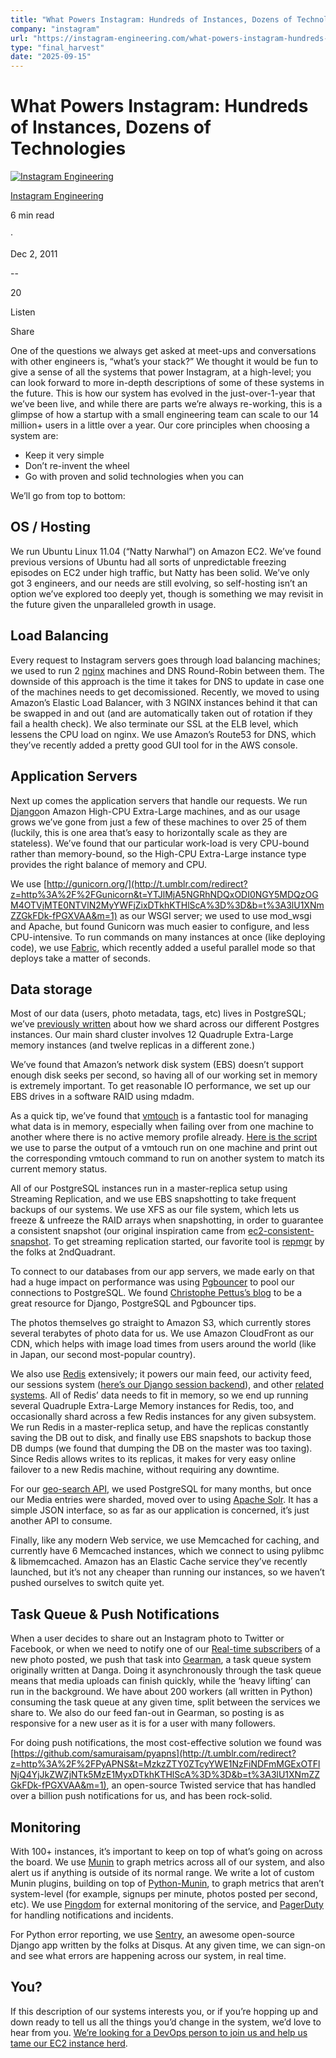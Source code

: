 ```yaml
---
title: "What Powers Instagram: Hundreds of Instances, Dozens of Technologies"
company: "instagram"
url: "https://instagram-engineering.com/what-powers-instagram-hundreds-of-instances-dozens-of-technologies-adf2e22da2ad"
type: "final_harvest"
date: "2025-09-15"
---
```


# What Powers Instagram: Hundreds of Instances, Dozens of Technologies

[![Instagram Engineering](https://miro.medium.com/v2/resize:fill:64:64/1*8x_1IP3b75o5u9M4LgFBig.jpeg)](https://medium.com/@InstagramEng?source=post_page---byline--adf2e22da2ad---------------------------------------)

[Instagram Engineering](https://medium.com/@InstagramEng?source=post_page---byline--adf2e22da2ad---------------------------------------)

6 min read

·

Dec 2, 2011

[](https://medium.com/m/signin?actionUrl=https%3A%2F%2Fmedium.com%2F_%2Fvote%2Finstagram-engineering%2Fadf2e22da2ad&operation=register&redirect=https%3A%2F%2Finstagram-engineering.com%2Fwhat-powers-instagram-hundreds-of-instances-dozens-of-technologies-adf2e22da2ad&user=Instagram+Engineering&userId=a4c6efa67fe0&source=---header_actions--adf2e22da2ad---------------------clap_footer------------------)

\--

20

[](https://medium.com/m/signin?actionUrl=https%3A%2F%2Fmedium.com%2F_%2Fbookmark%2Fp%2Fadf2e22da2ad&operation=register&redirect=https%3A%2F%2Finstagram-engineering.com%2Fwhat-powers-instagram-hundreds-of-instances-dozens-of-technologies-adf2e22da2ad&source=---header_actions--adf2e22da2ad---------------------bookmark_footer------------------)

Listen

Share

One of the questions we always get asked at meet-ups and conversations with other engineers is, “what’s your stack?” We thought it would be fun to give a sense of all the systems that power Instagram, at a high-level; you can look forward to more in-depth descriptions of some of these systems in the future. This is how our system has evolved in the just-over-1-year that we’ve been live, and while there are parts we’re always re-working, this is a glimpse of how a startup with a small engineering team can scale to our 14 million+ users in a little over a year. Our core principles when choosing a system are:

  * Keep it very simple
  * Don’t re-invent the wheel
  * Go with proven and solid technologies when you can



We’ll go from top to bottom:

## OS / Hosting

We run Ubuntu Linux 11.04 (“Natty Narwhal”) on Amazon EC2. We’ve found previous versions of Ubuntu had all sorts of unpredictable freezing episodes on EC2 under high traffic, but Natty has been solid. We’ve only got 3 engineers, and our needs are still evolving, so self-hosting isn’t an option we’ve explored too deeply yet, though is something we may revisit in the future given the unparalleled growth in usage.

## Load Balancing

Every request to Instagram servers goes through load balancing machines; we used to run 2 [nginx](http://t.umblr.com/redirect?z=http%3A%2F%2Fnginx.org&t=OTJjODk2YzBhOGE4ZjczNjEyZWUzNzY0MDFlZDc4ODE3ZjhiNGVjMixDTkhKTHlScA%3D%3D&b=t%3A3lU1XNmZZGkFDk-fPGXVAA&m=1) machines and DNS Round-Robin between them. The downside of this approach is the time it takes for DNS to update in case one of the machines needs to get decomissioned. Recently, we moved to using Amazon’s Elastic Load Balancer, with 3 NGINX instances behind it that can be swapped in and out (and are automatically taken out of rotation if they fail a health check). We also terminate our SSL at the ELB level, which lessens the CPU load on nginx. We use Amazon’s Route53 for DNS, which they’ve recently added a pretty good GUI tool for in the AWS console.

## Application Servers

Next up comes the application servers that handle our requests. We run [Django](http://t.umblr.com/redirect?z=https%3A%2F%2Fwww.djangoproject.com%2F&t=YmYzYmUzOWI0NGIyZDU5NTk3NmNhZjFhZWI5ZTBkYzJjZTEzYjVkYyxDTkhKTHlScA%3D%3D&b=t%3A3lU1XNmZZGkFDk-fPGXVAA&m=1)on Amazon High-CPU Extra-Large machines, and as our usage grows we’ve gone from just a few of these machines to over 25 of them (luckily, this is one area that’s easy to horizontally scale as they are stateless). We’ve found that our particular work-load is very CPU-bound rather than memory-bound, so the High-CPU Extra-Large instance type provides the right balance of memory and CPU.

We use [http://gunicorn.org/](http://t.umblr.com/redirect?z=http%3A%2F%2FGunicorn&t=YTJlMjA5NGRhNDQxODI0NGY5MDQzOGM4OTVjMTE0NTVlN2MyYWFjZixDTkhKTHlScA%3D%3D&b=t%3A3lU1XNmZZGkFDk-fPGXVAA&m=1) as our WSGI server; we used to use mod_wsgi and Apache, but found Gunicorn was much easier to configure, and less CPU-intensive. To run commands on many instances at once (like deploying code), we use [Fabric](http://t.umblr.com/redirect?z=http%3A%2F%2Ffabric.readthedocs.org%2Fen%2F1.3.3%2Findex.html&t=NWI5YWQzMmRlOWE5NDAwYTMxMjMzMzMzMjAwMDRmMTNlYTI4NDNmOSxDTkhKTHlScA%3D%3D&b=t%3A3lU1XNmZZGkFDk-fPGXVAA&m=1), which recently added a useful parallel mode so that deploys take a matter of seconds.

## Data storage

Most of our data (users, photo metadata, tags, etc) lives in PostgreSQL; we’ve [previously written](http://instagram-engineering.tumblr.com/post/10853187575/sharding-ids-at-instagram) about how we shard across our different Postgres instances. Our main shard cluster involves 12 Quadruple Extra-Large memory instances (and twelve replicas in a different zone.)

We’ve found that Amazon’s network disk system (EBS) doesn’t support enough disk seeks per second, so having all of our working set in memory is extremely important. To get reasonable IO performance, we set up our EBS drives in a software RAID using mdadm.

As a quick tip, we’ve found that [vmtouch](http://t.umblr.com/redirect?z=http%3A%2F%2Fhoytech.com%2Fvmtouch%2Fvmtouch.c&t=Y2Q1ODE5OWRjOWI1NGE5ZDczMmQ1MzU0Nzk0NjkxNDdmNzI2YzJiMSxDTkhKTHlScA%3D%3D&b=t%3A3lU1XNmZZGkFDk-fPGXVAA&m=1) is a fantastic tool for managing what data is in memory, especially when failing over from one machine to another where there is no active memory profile already. [Here is the script](http://t.umblr.com/redirect?z=https%3A%2F%2Fgist.github.com%2F1424540&t=MmFkZTcxNDExYzE4ZDE2NGRlMmU2NDljMGQzZDk0NWY4ZDI0ZTYxYyxDTkhKTHlScA%3D%3D&b=t%3A3lU1XNmZZGkFDk-fPGXVAA&m=1) we use to parse the output of a vmtouch run on one machine and print out the corresponding vmtouch command to run on another system to match its current memory status.

All of our PostgreSQL instances run in a master-replica setup using Streaming Replication, and we use EBS snapshotting to take frequent backups of our systems. We use XFS as our file system, which lets us freeze & unfreeze the RAID arrays when snapshotting, in order to guarantee a consistent snapshot (our original inspiration came from [ec2-consistent-snapshot](http://t.umblr.com/redirect?z=http%3A%2F%2Falestic.com%2F2009%2F09%2Fec2-consistent-snapshot&t=OWE1YTJjZGQ4YWYyMDYxMWNiMTJmOGM3YmQ5ZTI2NGYxOWZmNGU1OCxDTkhKTHlScA%3D%3D&b=t%3A3lU1XNmZZGkFDk-fPGXVAA&m=1). To get streaming replication started, our favorite tool is [repmgr](http://t.umblr.com/redirect?z=https%3A%2F%2Fgithub.com%2Fgreg2ndQuadrant%2Frepmgr&t=YmFlYmVjOTZiYzE1MTNmZmExYzQzOGMyYmFhMjY1ZmZlMjcwMmE1YSxDTkhKTHlScA%3D%3D&b=t%3A3lU1XNmZZGkFDk-fPGXVAA&m=1) by the folks at 2ndQuadrant.

To connect to our databases from our app servers, we made early on that had a huge impact on performance was using [Pgbouncer](http://t.umblr.com/redirect?z=http%3A%2F%2Fpgfoundry.org%2Fprojects%2Fpgbouncer%2F&t=ZWUxMDc5ZDMyMDJiZGZmYzZkMmY1NGY4NjBkYWM1MTE0YmY1MDkyMCxDTkhKTHlScA%3D%3D&b=t%3A3lU1XNmZZGkFDk-fPGXVAA&m=1) to pool our connections to PostgreSQL. We found [Christophe Pettus’s blog](http://t.umblr.com/redirect?z=http%3A%2F%2Fthebuild.com%2Fblog%2F&t=ZDEyODliODkzNWFkYzk4YzQwODk1NjA1ZTZjOTAyYmEyMmE5OTQ2MCxDTkhKTHlScA%3D%3D&b=t%3A3lU1XNmZZGkFDk-fPGXVAA&m=1) to be a great resource for Django, PostgreSQL and Pgbouncer tips.

The photos themselves go straight to Amazon S3, which currently stores several terabytes of photo data for us. We use Amazon CloudFront as our CDN, which helps with image load times from users around the world (like in Japan, our second most-popular country).

We also use [Redis](http://t.umblr.com/redirect?z=http%3A%2F%2Fredis.io%2F&t=ODRkNDRjY2NhNDQ2YzhjMzk0MGMyNWY4MTcxNGQ0OTNhOTAzZjU5YixDTkhKTHlScA%3D%3D&b=t%3A3lU1XNmZZGkFDk-fPGXVAA&m=1) extensively; it powers our main feed, our activity feed, our sessions system ([here’s our Django session backend](http://t.umblr.com/redirect?z=https%3A%2F%2Fgist.github.com%2F910392&t=NDQ4NjZjMDhhYjgyMGU0ZGJkN2E5Yjg3NWMxOTFiNmVkODIxMzBiYSxDTkhKTHlScA%3D%3D&b=t%3A3lU1XNmZZGkFDk-fPGXVAA&m=1)), and other [related systems](http://instagram-engineering.tumblr.com/post/12202313862/storing-hundreds-of-millions-of-simple-key-value-pairs). All of Redis’ data needs to fit in memory, so we end up running several Quadruple Extra-Large Memory instances for Redis, too, and occasionally shard across a few Redis instances for any given subsystem. We run Redis in a master-replica setup, and have the replicas constantly saving the DB out to disk, and finally use EBS snapshots to backup those DB dumps (we found that dumping the DB on the master was too taxing). Since Redis allows writes to its replicas, it makes for very easy online failover to a new Redis machine, without requiring any downtime.

For our [geo-search API](http://t.umblr.com/redirect?z=http%3A%2F%2Finstagram.com%2Fdeveloper%2Fendpoints%2Fmedia%2F%23get_media_search&t=NjI3OTQxOTQ1NjYwMGI4OGY5ZjEwZjNiZmIwNTA3ZGFlYzUyMTZiNixDTkhKTHlScA%3D%3D&b=t%3A3lU1XNmZZGkFDk-fPGXVAA&m=1), we used PostgreSQL for many months, but once our Media entries were sharded, moved over to using [Apache Solr](http://t.umblr.com/redirect?z=http%3A%2F%2Flucene.apache.org%2Fsolr%2F&t=ZjY2OGU3NTFkMGY3NTFmN2NlMzc3ZmU0OTRkNDgzNzNkMTZjODAwMyxDTkhKTHlScA%3D%3D&b=t%3A3lU1XNmZZGkFDk-fPGXVAA&m=1). It has a simple JSON interface, so as far as our application is concerned, it’s just another API to consume.

Finally, like any modern Web service, we use Memcached for caching, and currently have 6 Memcached instances, which we connect to using pylibmc & libmemcached. Amazon has an Elastic Cache service they’ve recently launched, but it’s not any cheaper than running our instances, so we haven’t pushed ourselves to switch quite yet.

## Task Queue & Push Notifications

When a user decides to share out an Instagram photo to Twitter or Facebook, or when we need to notify one of our [Real-time subscribers](http://t.umblr.com/redirect?z=http%3A%2F%2Finstagram.com%2Fdeveloper%2Frealtime%2F&t=YWNlMGQ5NDI2NDJiZWVmZTg4MjQ4ODYxNWVlYTVmNDU2NmFjZjFmMCxDTkhKTHlScA%3D%3D&b=t%3A3lU1XNmZZGkFDk-fPGXVAA&m=1) of a new photo posted, we push that task into [Gearman](http://t.umblr.com/redirect?z=http%3A%2F%2Fgearman.org%2F&t=NjlhZjk2ODU4ZWIxMmI0M2YzMzcyNjc0ZTQ2NzM5ZWVkOTVmMmVjOSxDTkhKTHlScA%3D%3D&b=t%3A3lU1XNmZZGkFDk-fPGXVAA&m=1), a task queue system originally written at Danga. Doing it asynchronously through the task queue means that media uploads can finish quickly, while the ‘heavy lifting’ can run in the background. We have about 200 workers (all written in Python) consuming the task queue at any given time, split between the services we share to. We also do our feed fan-out in Gearman, so posting is as responsive for a new user as it is for a user with many followers.

For doing push notifications, the most cost-effective solution we found was [https://github.com/samuraisam/pyapns](http://t.umblr.com/redirect?z=http%3A%2F%2FPyAPNS&t=MzkzZTY0ZTcyYWE1NzFiNDFmMGExOTFlNjQ4YjJkZWZjNTk5MzE1MyxDTkhKTHlScA%3D%3D&b=t%3A3lU1XNmZZGkFDk-fPGXVAA&m=1), an open-source Twisted service that has handled over a billion push notifications for us, and has been rock-solid.

## Monitoring

With 100+ instances, it’s important to keep on top of what’s going on across the board. We use [Munin](http://t.umblr.com/redirect?z=http%3A%2F%2Fmunin-monitoring.org%2F&t=NzhjNjdkOTNiNTA5ZjQ5ZjY0NDA1Mzc0M2I4OTlkYzEyZjJjNTg4OSxDTkhKTHlScA%3D%3D&b=t%3A3lU1XNmZZGkFDk-fPGXVAA&m=1) to graph metrics across all of our system, and also alert us if anything is outside of its normal range. We write a lot of custom Munin plugins, building on top of [Python-Munin](http://t.umblr.com/redirect?z=http%3A%2F%2Fsamuelks.com%2Fpython-munin%2F&t=MjZmNzViNjNmZThjNjc2MmZlZTQ4OWEwODc0MjdlYzk5OTliZTljNCxDTkhKTHlScA%3D%3D&b=t%3A3lU1XNmZZGkFDk-fPGXVAA&m=1), to graph metrics that aren’t system-level (for example, signups per minute, photos posted per second, etc). We use [Pingdom](http://t.umblr.com/redirect?z=http%3A%2F%2Fpingdom.com&t=YmJjNmNkMDJjYjZiNzkyYWI3OTk2NzU1YjU5MjFhYTRlODUwMmEyMyxDTkhKTHlScA%3D%3D&b=t%3A3lU1XNmZZGkFDk-fPGXVAA&m=1) for external monitoring of the service, and [PagerDuty](http://t.umblr.com/redirect?z=http%3A%2F%2Fpagerduty.com&t=ZWRiZDkyYzM4ZGRhMTY4MDFjYjJiYjhiNjAzYTkyMWZjOWUyN2M4OCxDTkhKTHlScA%3D%3D&b=t%3A3lU1XNmZZGkFDk-fPGXVAA&m=1) for handling notifications and incidents.

For Python error reporting, we use [Sentry](http://t.umblr.com/redirect?z=http%3A%2F%2Fpypi.python.org%2Fpypi%2Fdjango-sentry&t=NjBkNTdjMmM5ZjM3MzAyZDVkNmNhNTA4ZGZkMGUxNTAzNGU5YjIyZSxDTkhKTHlScA%3D%3D&b=t%3A3lU1XNmZZGkFDk-fPGXVAA&m=1), an awesome open-source Django app written by the folks at Disqus. At any given time, we can sign-on and see what errors are happening across our system, in real time.

## You?

If this description of our systems interests you, or if you’re hopping up and down ready to tell us all the things you’d change in the system, we’d love to hear from you. [We’re looking for a DevOps person to join us and help us tame our EC2 instance herd](http://t.umblr.com/redirect?z=http%3A%2F%2Finstagr.am%2Fabout%2Fjobs%2F&t=NzFiZWVmZWZjOGMzMWQ4M2NkMjEzOTRiMDY3Yjk5NWZjNDZjNDUzYyxDTkhKTHlScA%3D%3D&b=t%3A3lU1XNmZZGkFDk-fPGXVAA&m=1).
